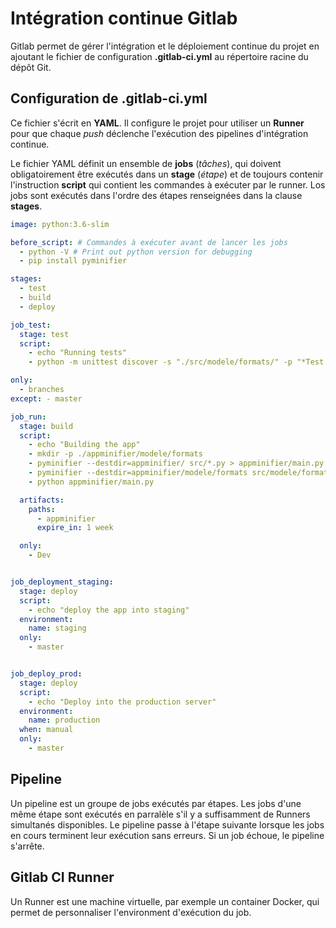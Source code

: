 # Intégration continue Gitlab

Gitlab permet de gérer l'intégration et le déploiement continue du projet en ajoutant le fichier de configuration **.gitlab-ci.yml** au répertoire racine du dépôt Git.

## Configuration de .gitlab-ci.yml

Ce fichier s'écrit en **YAML**. Il configure le projet pour utiliser un **Runner** pour que chaque *push* déclenche l'exécution des pipelines d'intégration continue.

Le fichier YAML définit un ensemble de **jobs** (*tâches*), qui doivent obligatoirement être exécutés dans un **stage** (*étape*) et de toujours contenir l'instruction **script** qui contient les commandes à exécuter par le runner. Los jobs sont exécutés dans l'ordre des étapes renseignées dans la clause **stages**.

```yml
image: python:3.6-slim

before_script: # Commandes à exécuter avant de lancer les jobs
  - python -V # Print out python version for debugging
  - pip install pyminifier

stages:
  - test
  - build
  - deploy

job_test:
  stage: test
  script:
    - echo "Running tests"
    - python -m unittest discover -s "./src/modele/formats/" -p "*Test.py"

only:
  - branches
except: - master

job_run:
  stage: build
  script:
    - echo "Building the app"
    - mkdir -p ./appminifier/modele/formats
    - pyminifier --destdir=appminifier/ src/*.py > appminifier/main.py
    - pyminifier --destdir=appminifier/modele/formats src/modele/formats/*.py
    - python appminifier/main.py

  artifacts:
    paths:
      - appminifier
      expire_in: 1 week

  only:
    - Dev


job_deployment_staging:
  stage: deploy
  script:
    - echo "deploy the app into staging"
  environment:
    name: staging
  only:
    - master


job_deploy_prod:
  stage: deploy
  script:
    - echo "Deploy into the production server"
  environment:
    name: production
  when: manual
  only:
    - master
```


## Pipeline

Un pipeline est un groupe de jobs exécutés par étapes. Les jobs d'une même étape sont exécutés en parralèle s'il y a suffisamment de Runners simultanés disponibles. Le pipeline passe à l'étape suivante lorsque les jobs en cours terminent leur exécution sans erreurs. Si un job échoue, le pipeline s'arrête.


## Gitlab CI Runner

Un Runner est une machine virtuelle, par exemple un container Docker, qui permet de personnaliser l'environment d'exécution du job.
